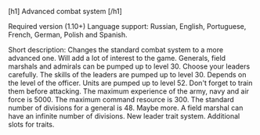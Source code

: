 [h1] Advanced combat system	[/h1]

Required version (1.10+)
Language support: Russian, English, Portuguese, French, German, Polish and Spanish.

Short description:
Changes the standard combat system to a more advanced one. Will add a lot of interest to the game.
Generals, field marshals and admirals can be pumped up to level 30. Choose your leaders carefully.
The skills of the leaders are pumped up to level 30. Depends on the level of the officer.
Units are pumped up to level 52. Don't forget to train them before attacking.
The maximum experience of the army, navy and air force is 5000.
The maximum command resource is 300.
The standard number of divisions for a general is 48. Maybe more.
A field marshal can have an infinite number of divisions.
New leader trait system.
Additional slots for traits.